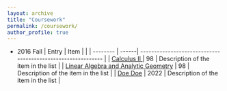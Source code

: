```yaml
---
layout: archive
title: "Coursework"
permalink: /coursework/
author_profile: true
---
```

* 2016 Fall
| Entry                                        | Item  |                                                              |
| --------                                     | ------| ------------------------------------------------------------ |
| [Calculus II ](#)                            |  98   | Description of the item in the list                          |
| [Linear Algebra and Analytic Geometry](#)    |  98   | Description of the item in the list                          |
| [Doe Doe](#)     | 2022   | Description of the item in the list                          |
